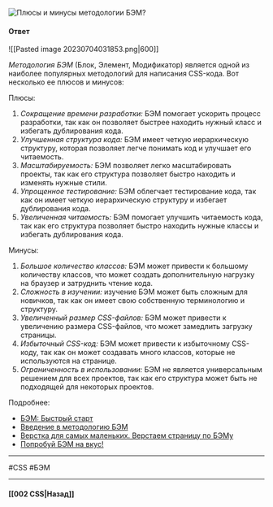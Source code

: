 ![Плюсы и минусы методологии БЭМ?](https://youtu.be/DZjIcc6KdjE?t=174)

#### Ответ

![[Pasted image 20230704031853.png|600]]

*Методология БЭМ* (Блок, Элемент, Модификатор) является одной из наиболее популярных методологий для написания CSS-кода. Вот несколько ее плюсов и минусов:

Плюсы:
1. *Сокращение времени разработки:* БЭМ помогает ускорить процесс разработки, так как он позволяет быстрее находить нужный класс и избегать дублирования кода.
2. *Улучшенная структура кода:* БЭМ имеет четкую иерархическую структуру, которая позволяет легче понимать код и улучшает его читаемость.
3. *Масштабируемость:* БЭМ позволяет легко масштабировать проекты, так как его структура позволяет быстро находить и изменять нужные стили.
4. *Упрощенное тестирование:* БЭМ облегчает тестирование кода, так как он имеет четкую иерархическую структуру и избегает дублирования кода.
5. *Увеличенная читаемость:* БЭМ помогает улучшить читаемость кода, так как его структура позволяет быстро находить нужные классы и избегать дублирования кода.

Минусы:
1. *Большое количество классов:* БЭМ может привести к большому количеству классов, что может создать дополнительную нагрузку на браузер и затруднить чтение кода.
2. *Сложность в изучении:* изучение БЭМ может быть сложным для новичков, так как он имеет свою собственную терминологию и структуру.
3. *Увеличенный размер CSS-файлов:* БЭМ может привести к увеличению размера CSS-файлов, что может замедлить загрузку страницы.
4. *Избыточный CSS-код:* БЭМ может привести к избыточному CSS-коду, так как он может создавать много классов, которые не используются на странице.
5. *Ограниченность в использовании:* БЭМ не является универсальным решением для всех проектов, так как его структура может быть не подходящей для некоторых проектов.


Подробнее: 
- [БЭМ: Быстрый старт](https://ru.bem.info/methodology/quick-start/)
- [Введение в методологию БЭМ](https://medium.com/@dedguran/%D0%B2%D0%B2%D0%B5%D0%B4%D0%B5%D0%BD%D0%B8%D0%B5-%D0%B2-%D0%BC%D0%B5%D1%82%D0%BE%D0%B4%D0%BE%D0%BB%D0%BE%D0%B3%D0%B8%D1%8E-%D0%B1%D1%8D%D0%BC-e6b156e1f795)
- [Верстка для самых маленьких. Верстаем страницу по БЭМу](https://habrahabr.ru/post/203440/)
- [Попробуй БЭМ на вкус!](https://habrahabr.ru/post/162385/)

___
#CSS #БЭМ 

___

#### [[002 CSS|Назад]]